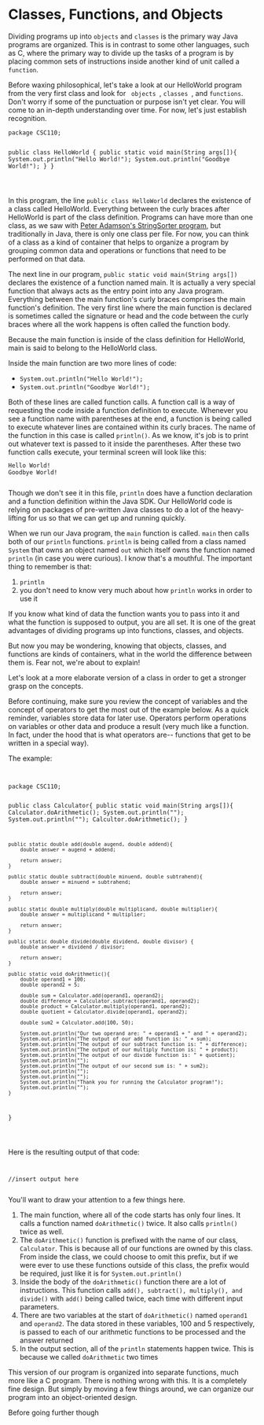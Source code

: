 <!DOCTYPE html>
<html>
<head>
</head>
<body>
<h1> Classes, Functions, and Objects</h1>
<p>
	Dividing programs up into <code>objects</code> and <code>classes</code> is the primary way Java programs are organized. This is in contrast to some other languages, such as C, where the primary way to divide up the tasks of a program is by placing common sets of instructions inside another kind of unit called a <code>function</code>.
</p>
<p>
	Before waxing philosophical, let's take a look at our HelloWorld program from the very first class and look for <code> objects </code>, <code>classes </code>, and <code>functions</code>. Don't worry if some of the punctuation or purpose isn't yet clear. You will come to an in-depth understanding over time. For now, let's just establish recognition.
<code>
<pre>
package CSC110;

public class HelloWorld {
	public static void main(String args[]){
		System.out.println("Hello World!");
		System.out.println("Goodbye World!");
	}
}

</pre>
</code>
	In this program, the line <code>public class HelloWorld</code> declares the existence of a class called HelloWorld. Everything between the curly braces after HelloWorld is part of the class definition. Programs can have more than one class, as we saw with <a href="https://github.com/PeterAdamson/CS2043-StringSorter">Peter Adamson's StringSorter program</a>, but traditionally in Java, there is only one class per file. For now, you can think of a class as a kind of container that helps to organize a program by grouping common data and operations or functions that need to be performed on that data.
</p>
<p>
	The next line in our program, <code>public static void main(String args[])</code> declares the existence of a function named main. It is actually a very special function that always acts as the entry point into any Java program. Everything between the main function's curly braces comprises the main function's definition. The very first line where the main function is declared is sometimes called the signature or head and the code between the curly braces where all the work happens is often called the function body.
<p>
</p>
	Because the main function is inside of the class definition for HelloWorld, main is said to belong to the HelloWorld class.
<p>
	Inside the main function are two more lines of code:
	<ul>
		<li><code>System.out.println("Hello World!");</code></li>
		<li><code>System.out.println("Goodbye World!");</code></li>
	</ul>
	Both of these lines are called function calls. A function call is a way of requesting the code inside a function definition to execute. Whenever you see a function name with parentheses at the end, a function is being called to execute whatever lines are contained within its curly braces. The name of the function in this case is called <code>println()</code>. As we know, it's job is to print out whatever text is passed to it inside the parentheses. After these two function calls execute, your terminal screen will look like this:
<code>
<pre>
Hello World!
Goodbye World!
</pre>
</code>
Though we don't see it in this file, <code>println</code> does have a function declaration and a function definition within the Java SDK. Our HelloWorld code is relying on packages of pre-written Java classes to do a lot of the heavy-lifting for us so that we can get up and running quickly.
<p>
When we run our Java program, the <code>main</code> function is called. <code>main</code> then calls both of our <code>println</code> functions. <code>println</code> is being called from a class named <code>System</code> that owns an object named <code>out</code> which itself owns the function named <code>println</code> (in case you were curious). I know that's a mouthful. The important thing to remember is that:
	<ol>
		<li> <code>println</code belongs to something called an object </li>
		<li> you don't need to know very much about how <code>println</code> works in order to use it </li>
	</ol>
If you know what kind of data the function wants you to pass into it and what the function is supposed to  output, you are all set. It is one of the great advantages of dividing programs up into functions, classes, and objects.
</p>
<p>
	But now you may be wondering, knowing that objects, classes, and functions are kinds of containers, what in the world the difference between them is. Fear not, we're about to explain!
</p>
<p>
	Let's look at a more elaborate version of a class in order to get a stronger grasp on the concepts. 
</p>
<p>
	Before continuing, make sure you review the concept of variables and the concept of operators to get the most out of the example below. As a quick reminder, variables store data for later use. Operators perform operations on variables or other data and produce a result (very much like a function. In fact, under the hood that is what operators are-- functions that get to be written in a special way).
</p>
<p>
The example:
</p>
<p>
<code>
<pre>
package CSC110;

public class Calculator{
	public static void main(String args[]){
				Calculator.doArithmetic();
				System.out.println("");
				System.out.println("");
				Calcultor.doArithmetic();
	}

	public static double add(double augend, double addend){
		double answer = augend + addend;

		return answer;
	}

	public static double subtract(double minuend, double subtrahend){
		double answer = minuend = subtrahend;

		return answer;
	}

	public static double multiply(double multiplicand, double multiplier){
		double answer = multiplicand * multiplier;

		return answer;
	} 

	public static double divide(double dividend, double divisor) {
		double answer = dividend / divisor;

		return answer;
	}

	public static void doArithmetic(){
		double operand1 = 100;
		double operand2 = 5;

		double sum = Calculator.add(operand1, operand2);
		double difference = Calculator.subtract(operand1, operand2);
		double product = Calculator.multiply(operand1, operand2);
		double quotient = Calculator.divide(operand1, operand2);

		double sum2 = Calculator.add(100, 50);

		System.out.println("Our two operand are: " + operand1 + " and " + operand2);
		System.out.println("The output of our add function is: " + sum);
		System.out.println("The output of our subtract function is: " + difference);
		System.out.println("The output of our multiply function is: " + product);
		System.out.println("The output of our divide function is: " + quotient);
		System.out.println("");
		System.out.println("The output of our second sum is: " + sum2);
		System.out.println("");
		System.out.println("");
		System.out.println("Thank you for running the Calculator program!");
		System.out.println("");
	}
}
</pre>
</code>
<p>
<p>
	Here is the resulting output of that code:
</p>
<code>
<pre>
//insert output here
</pre>
</code>
	You'll want to draw your attention to a few things here. 
	<ol>
		<li> The main function, where all of the code starts has only four lines. It calls a function named <code>doArithmetic()</code> twice. It also calls <code>println()</code> twice as well.</li>
		<li> The <code>doArithmetic()</code> function is prefixed with the name of our class, <code>Calculator</code>. This is because all of our functions are owned by this class. From inside the class, we could choose to omit this prefix, but if we were ever to use these functions outside of this class, the prefix would be required, just like it is for <code>System.out.println()</code></li>
		<li> Inside the body of the <code>doArithmetic()</code> function there are a lot of instructions. This function calls <code>add(), subtract(), multiply(), and divide()</code> with <code>add()</code> being called twice, each time with different input parameters.</li>
		<li> There are two variables at the start of <code>doArithmetic()</code> named <code>operand1</code> and <code>operand2</code>. The data stored in these variables, 100 and 5 respectively, is passed to each of our arithmetic functions to be processed and the answer returned</li>
		<li> In the output section, all of the <code>println</code> statements happen twice. This is because we called <code>doArithmetic</code> two times </li>
	</ol>
</p>
<p>
	This version of our program is organized into separate functions, much more like a C program. There is nothing wrong with this. It is a completely fine design. But simply by moving a few things around, we can organize our program into an object-oriented design.
</p>
<p>
Before going further though
</body>
</html>
